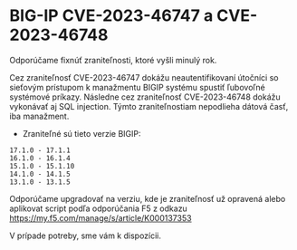 # BIG-IP CVE-2023-46747 a  CVE-2023-46748

Odporúčame fixnúť zraniteľnosti, ktoré vyšli minulý rok.

Cez zraniteľnosť CVE-2023-46747 dokážu neautentifikovaní útočníci so sieťovým prístupom k manažmentu BIGIP systému spustiť ľubovoľné systémové príkazy. Následne cez zraniteľnosť CVE-2023-46748 dokážu vykonávať aj SQL injection. Týmto zraniteľnostiam nepodlieha dátová časť, iba manažment. 
- Zraniteľné sú tieto verzie BIGIP:
```
17.1.0 - 17.1.1	
16.1.0 - 16.1.4	
15.1.0 - 15.1.10	
14.1.0 - 14.1.5	
13.1.0 - 13.1.5
```
Odporúčame  upgradovať na verziu, kde je zraniteľnosť už opravená alebo aplikovat script  podľa odporúčania F5 z odkazu https://my.f5.com/manage/s/article/K000137353 

V prípade potreby, sme vám k dispozícii. 


